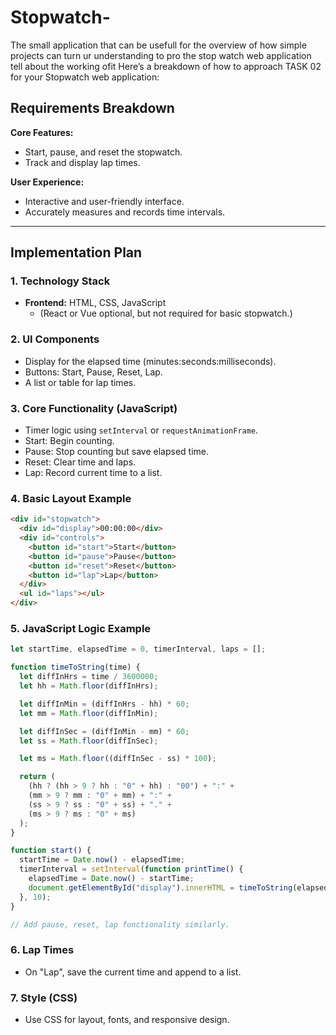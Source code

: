 # Stopwatch-
The small application that can be usefull for the overview of how simple projects can turn ur understanding to pro the stop watch web application tell about the working ofit 
Here’s a breakdown of how to approach TASK 02 for your Stopwatch web application:

## Requirements Breakdown

**Core Features:**
- Start, pause, and reset the stopwatch.
- Track and display lap times.

**User Experience:**
- Interactive and user-friendly interface.
- Accurately measures and records time intervals.

---

## Implementation Plan

### 1. Technology Stack
- **Frontend:** HTML, CSS, JavaScript
  - (React or Vue optional, but not required for basic stopwatch.)

### 2. UI Components
- Display for the elapsed time (minutes:seconds:milliseconds).
- Buttons: Start, Pause, Reset, Lap.
- A list or table for lap times.

### 3. Core Functionality (JavaScript)
- Timer logic using `setInterval` or `requestAnimationFrame`.
- Start: Begin counting.
- Pause: Stop counting but save elapsed time.
- Reset: Clear time and laps.
- Lap: Record current time to a list.

### 4. Basic Layout Example

```html
<div id="stopwatch">
  <div id="display">00:00:00</div>
  <div id="controls">
    <button id="start">Start</button>
    <button id="pause">Pause</button>
    <button id="reset">Reset</button>
    <button id="lap">Lap</button>
  </div>
  <ul id="laps"></ul>
</div>
```

### 5. JavaScript Logic Example

```javascript
let startTime, elapsedTime = 0, timerInterval, laps = [];

function timeToString(time) {
  let diffInHrs = time / 3600000;
  let hh = Math.floor(diffInHrs);

  let diffInMin = (diffInHrs - hh) * 60;
  let mm = Math.floor(diffInMin);

  let diffInSec = (diffInMin - mm) * 60;
  let ss = Math.floor(diffInSec);

  let ms = Math.floor((diffInSec - ss) * 100);

  return (
    (hh ? (hh > 9 ? hh : "0" + hh) : "00") + ":" +
    (mm > 9 ? mm : "0" + mm) + ":" +
    (ss > 9 ? ss : "0" + ss) + "." +
    (ms > 9 ? ms : "0" + ms)
  );
}

function start() {
  startTime = Date.now() - elapsedTime;
  timerInterval = setInterval(function printTime() {
    elapsedTime = Date.now() - startTime;
    document.getElementById("display").innerHTML = timeToString(elapsedTime);
  }, 10);
}

// Add pause, reset, lap functionality similarly.
```

### 6. Lap Times
- On "Lap", save the current time and append to a list.

### 7. Style (CSS)
- Use CSS for layout, fonts, and responsive design.

